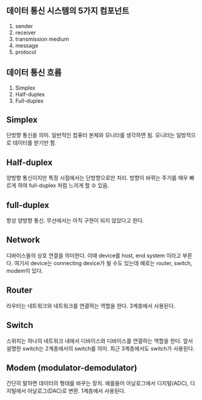 ## 데이터 통신 시스템의 5가지 컴포넌트
1. sender
2. receiver
3. transmission medium
4. message
5. protocol

## 데이터 통신 흐름
1. Simplex
2. Half-duplex
3. Full-duplex

## Simplex
단방향 통신을 의미. 일반적인 컴퓨터 본체와 모니터를 생각하면 됨. 모니터는 일방적으로 데이터를 받기만 함.

## Half-duplex
양방향 통신이지만 특정 시점에서는 단방향으로만 처리. 방향이 바뀌는 주기를 매우 빠르게 하여 full-duplex 처럼 느끼게 할 수 있음.

## full-duplex
항상 양방향 통신. 무선에서는 아직 구현이 되지 않았다고 한다.

## Network
디바이스들의 상호 연결을 의미한다. 이때 device를 host, end system 이라고 부른다. 여기서 device는 connecting device가 될 수도 있는데 예로는 router, switch, modem이 있다.

## Router
라우터는 네트워크와 네트워크를 연결하는 역할을 한다. 3계층에서 사용된다.

## Switch
스위치는 하나의 네트워크 내에서 디바이스와 디바이스를 연결하는 역할을 한다. 앞서 설명한 switch는 2계층에서의 switch를 의미. 최근 3계층에서도 switch가 사용된다.

## Modem (modulator-demodulator)
간단히 말하면 데이터의 형태를 바꾸는 장치. 예를들어 아날로그에서 디지털(ADC), 디지털에서 아날로그(DAC)로 변환. 1계층에서 사용된다. 

